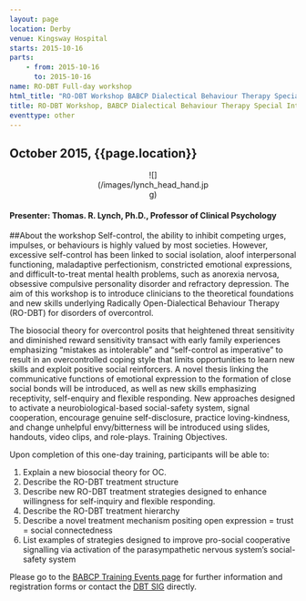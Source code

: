```yaml
---
layout: page
location: Derby
venue: Kingsway Hospital
starts: 2015-10-16
parts:
    - from: 2015-10-16
      to: 2015-10-16
name: RO-DBT Full-day workshop
html_title: "RO-DBT Workshop BABCP Dialectical Behaviour Therapy Special Interest Group: Radically Open Dialectical Behavior Therapy (RO-DBT) for disorders of overcontrol"
title: RO-DBT Workshop, BABCP Dialectical Behaviour Therapy Special Interest Group
eventtype: other
---
```


## October 2015, {{page.location}}

<center>
<div markdown="1" style="width:200px;">
![](/images/lynch_head_hand.jpg)
</div>
</center>

#### Presenter: Thomas. R. Lynch, Ph.D., Professor of Clinical Psychology

##About the workshop
Self-control, the ability to inhibit competing urges, impulses, or behaviours is highly valued by most societies. However, excessive self-control has been linked to social isolation, aloof interpersonal functioning, maladaptive perfectionism, constricted emotional expressions, and difficult-to-treat mental health problems, such as anorexia nervosa, obsessive compulsive personality disorder and refractory depression. The aim of this workshop is to introduce clinicians to the theoretical foundations and new skills underlying Radically Open-Dialectical Behaviour Therapy (RO-DBT) for disorders of overcontrol.

The biosocial theory for overcontrol posits that heightened threat sensitivity and diminished reward sensitivity transact with early family experiences emphasizing “mistakes as intolerable” and “self-control as imperative” to result in an overcontrolled coping style that limits opportunities to learn new skills and exploit positive social reinforcers. A novel thesis linking the communicative functions of emotional expression to the formation of close social bonds will be introduced, as well as new skills emphasizing receptivity, self-enquiry and flexible responding. New approaches designed to activate a neurobiological-based social-safety system, signal cooperation, encourage genuine self-disclosure, practice loving-kindness, and change unhelpful envy/bitterness will be introduced using slides, handouts, video clips, and role-plays. 
Training Objectives.

Upon completion of this one-day training, participants will be able to:

1.	Explain a new biosocial theory for OC.
2.	Describe the RO-DBT treatment structure
3.	Describe new RO-DBT treatment strategies designed to enhance willingness for self-inquiry and flexible responding.
4.	Describe the RO-DBT treatment hierarchy
5.	Describe a novel treatment mechanism positing open expression = trust = social connectedness
6.	List examples of strategies designed to improve pro-social cooperative signalling via activation of the parasympathetic nervous system’s social-safety system


Please go to the [BABCP Training Events page](http://www.babcp.com/Training/Events) for further information and registration forms
or contact the [DBT SIG](mailto:dbt-sig@babcp.com) directly.

